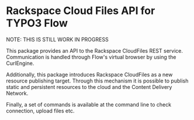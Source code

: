 Rackspace Cloud Files API for TYPO3 Flow
========================================

NOTE: THIS IS STILL WORK IN PROGRESS

This package provides an API to the Rackspace CloudFiles REST service. Communication is handled through Flow's virtual browser by using the CurlEngine.

Additionally, this package introduces Rackspace CloudFiles as a new resource publishing target. Through this mechanism it is possible to publish static and persistent resources to the cloud and the Content Delivery Network.

Finally, a set of commands is available at the command line to check connection, upload files etc.
